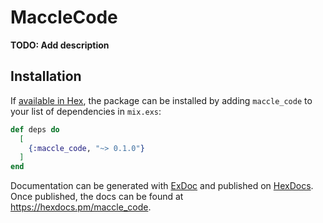 # MaccleCode

**TODO: Add description**

## Installation

If [available in Hex](https://hex.pm/docs/publish), the package can be installed
by adding `maccle_code` to your list of dependencies in `mix.exs`:

```elixir
def deps do
  [
    {:maccle_code, "~> 0.1.0"}
  ]
end
```

Documentation can be generated with [ExDoc](https://github.com/elixir-lang/ex_doc)
and published on [HexDocs](https://hexdocs.pm). Once published, the docs can
be found at <https://hexdocs.pm/maccle_code>.

